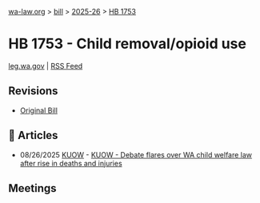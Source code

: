 [wa-law.org](/) > [bill](/bill/) > [2025-26](/bill/2025-26/) > [HB 1753](/bill/2025-26/hb/1753/)

# HB 1753 - Child removal/opioid use
[leg.wa.gov](https://app.leg.wa.gov/billsummary?BillNumber=1753&Year=2025&Initiative=false) | [RSS Feed](./rss.xml)

## Revisions
* [Original Bill](1/)

## 📰 Articles
* 08/26/2025 [KUOW](/org/kuow/) - [KUOW - Debate flares over WA child welfare law after rise in deaths and injuries](https://www.kuow.org/stories/debate-flares-over-wa-child-welfare-law-after-rise-in-deaths-and-injuries#:~:text=Democrat-led%20bill)

## Meetings